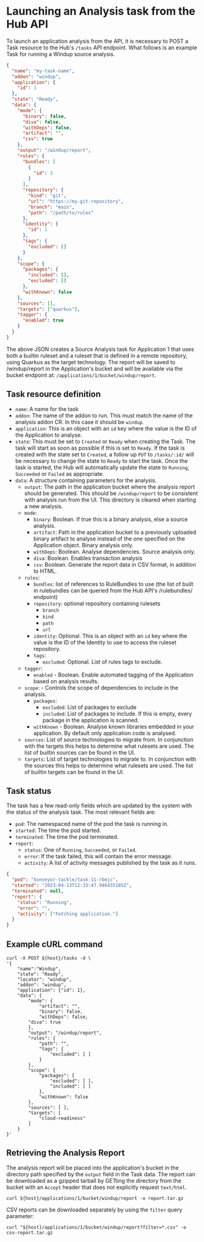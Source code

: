 # Launching an Analysis task from the Hub API

To launch an application analysis from the API, it is necessary to POST a Task resource to the Hub's
`/tasks` API endpoint. What follows is an example Task for running a Windup source analysis.

```json
{
  "name": "my-task-name",
  "addon": "windup",
  "application": {
    "id": 1
  },
  "state": "Ready",
  "data": {
    "mode": {
      "binary": false,
      "diva": false,
      "withDeps": false,
      "artifact": "",
      "csv": true
    },
    "output": "/windup/report",
    "rules": {
      "bundles": [
        {
          "id": 3
        }
      ],
      "repository": {
        "kind": "git",
        "url": "https://my-git-repository",
        "branch": "main",
        "path": "/path/to/rules"
      },
      "identity": {
        "id": 1
      },
      "tags": {
        "excluded": []
      }
    },
    "scope": {
      "packages": {
        "included": [],
        "excluded": []
      },
      "withKnown": false
    },
    "sources": [],
    "targets": ["quarkus"],
    "tagger": {
      "enabled": true
    }
  }
}
```

The above JSON creates a Source Analysis task for Application 1 that uses both a builtin ruleset and a ruleset that is defined in a remote repository, using Quarkus as the target technology. The report will be saved to /windup/report in the Application's bucket and will be available via the bucket endpoint at: `/applications/1/bucket/windup/report`.

## Task resource definition

* `name`: A name for the task
* `addon`: The name of the addon to run. This must match the name of the analysis addon CR. In this case it should be `windup`.
* `application`: This is an object with an `id` key where the value is the ID of the Application to analyse.
* `state`: This must be set to `Created` or `Ready` when creating the Task. The task will start as soon as possible if this is set to `Ready`. If the task is created with the state set to `Created`, a follow up `PUT` to `/tasks/:id/` will be necessary to change the state to `Ready` to start the task. Once the task is started, the Hub will automatically update the state to `Running`, `Succeeded` or `Failed` as appropriate.
* `data`: A structure containing parameters for the analysis.
    - `output`: The path in the application bucket where the analysis report should be generated. This should be `/windup/report` to be consistent with analysis run from the UI. This directory is cleared when starting a new analysis.
    - `mode`:
        - `binary`: Boolean. If true this is a binary analysis, else a source analysis.
        - `artifact`: Path in the application bucket to a previously uploaded binary artifact to analyse instead of the one specified on the Application object. Binary analysis only.
        - `withDeps`: Boolean. Analyse dependencies. Source analysis only.
        - `diva`: Boolean. Enables transaction analysis
        - `csv`: Boolean. Generate the report data in CSV format, in addition to HTML.
    - `rules`:
        - `bundles`: list of references to RuleBundles to use (the list of built in rulebundles can be queried from the Hub API's /rulebundles/ endpoint)
        - `repository`: optional repository containing rulesets
            - `branch`
            - `kind`
            - `path`
            - `url`
        - `identity`: Optional. This is an object with an `id` key where the value is the ID of the Identity to use to access the ruleset repository.
        - `tags`:
            - `excluded`: Optional. List of rules tags to exclude.
    - `tagger`:
        - `enabled` - Boolean. Enable automated tagging of the Application based on analysis results.
    - `scope`: - Controls the scope of dependencies to include in the analysis.
        - `packages`:
            - `excluded`: List of packages to exclude
            - `included`: List of packages to include. If this is empty, every package in the application is scanned.
        - `withKnown` - Boolean. Analyse known libraries embedded in your application. By default only application code is analysed.
    - `sources`: List of source technologies to migrate from. In conjunction with the targets this helps to determine what rulesets are used. The list of builtin sources can be found in the UI.
    - `targets`: List of target technologies to migrate to. In conjunction with the sources this helps to determine what rulesets are used. The list of builtin targets can be found in the UI.

## Task status

The task has a few read-only fields which are updated by the system with the status of the analysis task. The most relevant fields are:

* `pod`: The namespaced name of the pod the task is running in.
* `started`: The time the pod started.
* `terminated`: The time the pod terminated.
* `report`:
    - `status`: One of `Running`, `Succeeded`, or `Failed`.
    - `error`: If the task failed, this will contain the error message.
    - `activity`: A list of activity messages published by the task as it runs.

```json
{
  "pod": "konveyor-tackle/task-11-rbmjc",
  "started": "2023-04-13T12:33:47.946435185Z",
  "terminated": null,
  "report": {
    "status": "Running",
    "error": "",
    "activity": ["Fetching application."]
  }
}
```

## Example cURL command

```shell
curl -X POST ${host}/tasks -d \
'{
    "name":"Windup",
    "state": "Ready",
    "locator": "windup",
    "addon": "windup",
    "application": {"id": 1},
    "data": {
        "mode": {
            "artifact": "",
            "binary": false,
            "withDeps": false,
	    "diva": true
        },
        "output": "/windup/report",
        "rules": {
            "path": "",
            "tags": {
                "excluded": [ ]
            }
        },
        "scope": {
            "packages": {
                "excluded": [ ],
                "included": [ ]
            },
            "withKnown": false
        },
        "sources": [ ],
        "targets": [
            "cloud-readiness"
        ]
    }
}'
```

## Retrieving the Analysis Report

The analysis report will be placed into the application's bucket in the directory path specified by the `output` field in the Task data. The report can be downloaded as a gzipped tarball by GETting the directory from the bucket with an `Accept` header that does not explicitly request `text/html`.

```shell
curl ${host}/applications/1/bucket/windup/report -o report.tar.gz
```

CSV reports can be downloaded separately by using the `filter` query parameter:

```shell
curl "${host}/applications/1/bucket/windup/report?filter=*.csv" -o csv-report.tar.gz
```